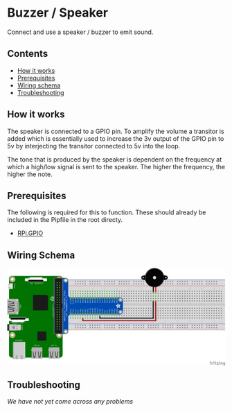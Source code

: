 # Buzzer / Speaker
Connect and use a speaker / buzzer to emit sound.

## Contents
 - [How it works](#how-it-works)
 - [Prerequisites](#prerequisites)
 - [Wiring schema](#wiring-schema)
 - [Troubleshooting](#troubleshooting)

## How it works
The speaker is connected to a GPIO pin. To amplify the volume a transitor is added which is essentially used to increase the 3v output of the GPIO pin to 5v by interjecting the transitor connected to 5v into the loop.

The tone that is produced by the speaker is dependent on the frequency at which a high/low signal is sent to the speaker. The higher the frequency, the higher the note.

## Prerequisites
The following is required for this to function. These should already be included in the Pipfile in the root directy.
 - [RPi.GPIO](https://pypi.org/project/RPi.GPIO/)

## Wiring Schema
![Buzzer Base Schema](./Buzzer_BaseSchema.png)

## Troubleshooting
_We have not yet come across any problems_
